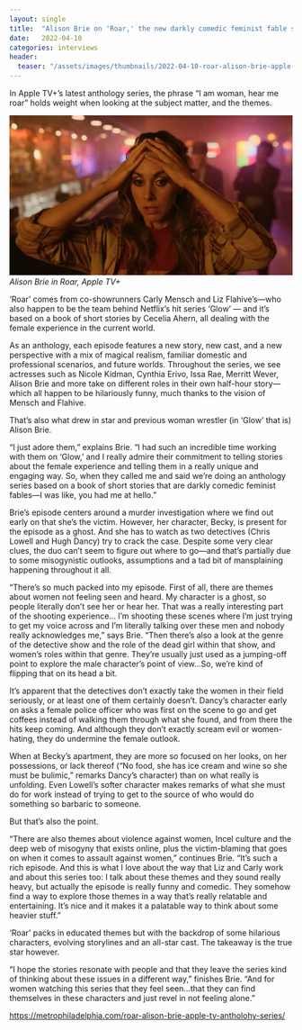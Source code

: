 ```yaml
---
layout: single
title:  "Alison Brie on 'Roar,' the new darkly comedic feminist fable series"
date:   2022-04-10
categories: interviews
header:
  teaser: "/assets/images/thumbnails/2022-04-10-roar-alison-brie-apple-tv-antholohy-series.jpg"
---
```


In Apple TV+’s latest anthology series, the phrase “I am woman, hear me roar” holds weight when looking at the subject matter, and the themes.

![Alison Brie in Roar](/assets/images/thumbnails/2022-04-10-roar-alison-brie-apple-tv-antholohy-series.jpg)
*Alison Brie in Roar,* _Apple TV+_

‘Roar’ comes from co-showrunners Carly Mensch and Liz Flahive’s—who also happen to be the team behind Netflix’s hit series ‘Glow’ — and it’s based on a book of short stories by Cecelia Ahern, all dealing with the female experience in the current world.

As an anthology, each episode features a new story, new cast, and a new perspective with a mix of magical realism, familiar domestic and professional scenarios, and future worlds. Throughout the series, we see actresses such as Nicole Kidman, Cynthia Erivo, Issa Rae, Merritt Wever, Alison Brie and more take on different roles in their own half-hour story—which all happen to be hilariously funny, much thanks to the vision of Mensch and Flahive.

That’s also what drew in star and previous woman wrestler (in ‘Glow’ that is) Alison Brie.

“I just adore them,” explains Brie. “I had such an incredible time working with them on ‘Glow,’ and I really admire their commitment to telling stories about the female experience and telling them in a really unique and engaging way. So, when they called me and said we’re doing an anthology series based on a book of short stories that are darkly comedic feminist fables—I was like, you had me at hello.”

Brie’s episode centers around a murder investigation where we find out early on that she’s the victim. However, her character, Becky, is present for the episode as a ghost. And she has to watch as two detectives (Chris Lowell and Hugh Dancy) try to crack the case. Despite some very clear clues, the duo can’t seem to figure out where to go—and that’s partially due to some misogynistic outlooks, assumptions and a tad bit of mansplaining happening throughout it all.

“There’s so much packed into my episode. First of all, there are themes about women not feeling seen and heard. My character is a ghost, so people literally don’t see her or hear her. That was a really interesting part of the shooting experience… I’m shooting these scenes where I’m just trying to get my voice across and I’m literally talking over these men and nobody really acknowledges me,” says Brie. “Then there’s also a look at the genre of the detective show and the role of the dead girl within that show, and women’s roles within that genre. They’re usually just used as a jumping-off point to explore the male character’s point of view…So, we’re kind of flipping that on its head a bit.

It’s apparent that the detectives don’t exactly take the women in their field seriously, or at least one of them certainly doesn’t. Dancy’s character early on asks a female police officer who was first on the scene to go and get coffees instead of walking them through what she found, and from there the hits keep coming. And although they don’t exactly scream evil or women-hating, they do undermine the female outlook.

When at Becky’s apartment, they are more so focused on her looks, on her possessions, or lack thereof (“No food, she has ice cream and wine so she must be bulimic,” remarks Dancy’s character) than on what really is unfolding. Even Lowell’s softer character makes remarks of what she must do for work instead of trying to get to the source of who would do something so barbaric to someone.

But that’s also the point.

“There are also themes about violence against women, Incel culture and the deep web of misogyny that exists online, plus the victim-blaming that goes on when it comes to assault against women,” continues Brie. “It’s such a rich episode. And this is what I love about the way that Liz and Carly work and about this series too: I talk about these themes and they sound really heavy, but actually the episode is really funny and comedic. They somehow find a way to explore those themes in a way that’s really relatable and entertaining. It’s nice and it makes it a palatable way to think about some heavier stuff.”

‘Roar’ packs in educated themes but with the backdrop of some hilarious characters, evolving storylines and an all-star cast. The takeaway is the true star however.

“I hope the stories resonate with people and that they leave the series kind of thinking about these issues in a different way,” finishes Brie. “And for women watching this series that they feel seen…that they can find themselves in these characters and just revel in not feeling alone.”

https://metrophiladelphia.com/roar-alison-brie-apple-tv-antholohy-series/

